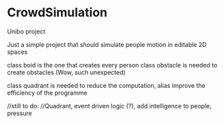 # CrowdSimulation
Unibo project

Just a simple project that should simulate people motion in editable 2D spaces

class boid is the one that creates every person
class obstacle is needed to create obstacles (Wow, such unexpected)

class quadrant is needed to reduce the computation, alias improve the efficiency of the programme

//still to do:
//Quadrant, event driven logic (?), add intelligence to people, pressure
